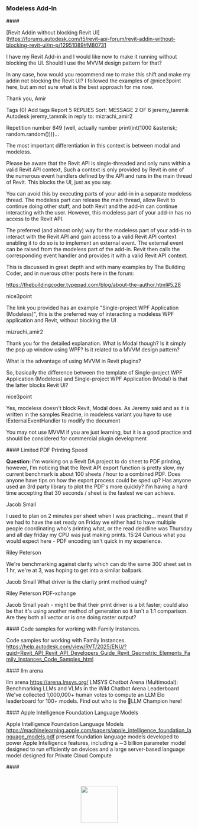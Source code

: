 <head>
<meta http-equiv="Content-Type" content="text/html; charset=utf-8">
<link rel="stylesheet" type="text/css" href="bc.css">
<!-- https://highlightjs.org/#usage
<link rel="stylesheet" href="https://cdnjs.cloudflare.com/ajax/libs/highlight.js/11.9.0/styles/default.min.css">
<script src="https://cdnjs.cloudflare.com/ajax/libs/highlight.js/11.9.0/highlight.min.js"></script>
<script>hljs.highlightAll();</script>
-->

<!-- https://prismjs.com -->
<link href="https://cdn.jsdelivr.net/npm/prismjs@1.29.0/themes/prism.min.css" rel="stylesheet" />
<script src="https://cdn.jsdelivr.net/npm/prismjs@1.29.0/components/prism-core.min.js"></script>
<script src="https://cdn.jsdelivr.net/npm/prismjs@1.29.0/plugins/autoloader/prism-autoloader.min.js"></script>
<style> code[class*=language-], pre[class*=language-] { font-size : 90%; } </style>
</head>

<!---

- https://forums.autodesk.com/t5/revit-api-forum/revit-addin-without-blocking-revit-ui/m-p/12951089#M80731

- limited PDF printing speed
  https://autodesk.slack.com/archives/C0SR6NAP8/p1721996815735469
  Riley Peterson
  Jacob Small

- Code samples for working with Family Instances.
  https://help.autodesk.com/view/RVT/2025/ENU/?guid=Revit_API_Revit_API_Developers_Guide_Revit_Geometric_Elements_Family_Instances_Code_Samples_html

- llm arena
  https://arena.lmsys.org/
  LMSYS Chatbot Arena (Multimodal): Benchmarking LLMs and VLMs in the Wild
  Chatbot Arena Leaderboard
  We've collected 1,000,000+ human votes to compute an LLM Elo leaderboard for 100+ models. Find out who is the 🥇LLM Champion here!

- Apple Intelligence Foundation Language Models
  https://machinelearning.apple.com/papers/apple_intelligence_foundation_language_models.pdf
  present foundation language models developed to power Apple Intelligence features, including a ∼3 billion parameter model designed to run efficiently on devices and a large server-based language model designed for Private Cloud Compute

twitter:

 with the @AutodeskRevit #RevitAPI #BIM @DynamoBIM

&ndash; ...

linkedin:

#BIM #DynamoBIM #AutodeskAPS #Revit #API #IFC #SDK #Autodesk #AEC #adsk

the [Revit API discussion forum](http://forums.autodesk.com/t5/revit-api-forum/bd-p/160) thread

<center>
<img src="img/" alt="" title="" width="600"/>
<p style="font-size: 80%; font-style:italic"></p>
</center>

-->

### Modeless Add-In


####<a name="2"></a>

[Revit Addin without blocking Revit UI](https://forums.autodesk.com/t5/revit-api-forum/revit-addin-without-blocking-revit-ui/m-p/12951089#M80731

I have my Revit Add-in and I would like now to make it running without blocking the UI.
Should I use the MVVM design pattern for that?

In any case, how would you recommend me to make this shift and make my addin not blocking the Revit UI?
I followed the examples of @nice3point here, but am not sure what is the best approach for me now.

Thank you,
Amir

Tags (0)
Add tags
Report
5 REPLIES
Sort:
MESSAGE 2 OF 6
jeremy_tammik
  Autodesk jeremy_tammik  in reply to: mizrachi_amir2

Repetition number 849 (well, actually number print(int(1000 &asterisk; random.random())))...

The most important differentiation in this context is between modal and modeless.

Please be aware that the Revit API is single-threaded and only runs within a valid Revit API context, Such a context is only provided by Revit in one of the numerous event handlers defined by the API and runs in the main thread of Revit. This blocks the UI, just as you say.

You can avoid this by executing parts of your add-in in a separate modeless thread. The modeless part can release the main thread, allow Revit to continue doing other stuff, and both Revit and the add-in can continue interacting with the user. However, this modeless part of your add-in has no access to the Revit API.

The preferred (and almost only) way for the modeless part of your add-in to interact with the Revit API and gain access to a valid Revit API context enabling it to do so is to implement an external event. The external event can be raised from the modeless part of the add-in. Revit then calls the corresponding event handler and provides it with a valid Revit API context.

This is discussed in great depth and with many examples by The Building Coder, and in nuerous other posts here in the forum:

https://thebuildingcoder.typepad.com/blog/about-the-author.html#5.28


nice3point


The link you provided has an example "Single-project WPF Application (Modeless)", this is the preferred way of interacting a modeless WPF application and Revit, without blocking the UI

mizrachi_amir2

Thank you for the detailed explanation.
What is Modal though? Is it simply the pop up window using WPF? Is it related to a MVVM design pattern?

What is the advantage of using MVVM in Revit plugins?

So, basically the difference between the template of Single-project WPF Application (Modeless) and Single-project WPF Application (Modal) is that the latter blocks Revit UI?

nice3point

Yes, modeless doesn't block Revit, Modal does. As Jeremy said and as it is written in the samples Readme, in modeless variant you have to use IExternalEventHandler to modify the document

You may not use MVVM if you are just learning, but it is a good practice and should be considered for commercial plugin development


####<a name="2"></a> Limited PDF Printing Speed

**Question:**
I'm working on a Revit DA project to do sheet to PDF printing, however, I'm noticing that the Revit API export function is pretty slow, my current benchmark is about 100 sheets / hour to a combined PDF.
Does anyone have tips on how the export process could be sped up? Has anyone used an 3rd party library to plot the PDF's more quickly? I'm having a hard time accepting that 30 seconds / sheet is the fastest we can achieve.


Jacob Small

I used to plan on 2 minutes per sheet when I was practicing... meant that if we had to have the set ready on Friday we either had to have multiple people coordinating who's printing what, or the read deadline was Thursday and all day friday my CPU was just making prints.
15:24
Curious what you would expect here - PDF encoding isn't quick in my experience.

Riley Peterson

We're benchmarking against clarity which can do the same 300 sheet set in 1 hr, we're at 3, was hoping to get into a similar ballpark.


Jacob Small
What driver is the clarity print method using?


Riley Peterson
PDF-xchange


Jacob Small
yeah - might be that their print driver is a bit faster; could also be that it's using another method of generation so it isn't a 1:1 comparison. Are they both all vector or is one doing raster output?


####<a name="2"></a> Code samples for working with Family Instances.

Code samples for working with Family Instances.
https://help.autodesk.com/view/RVT/2025/ENU/?guid=Revit_API_Revit_API_Developers_Guide_Revit_Geometric_Elements_Family_Instances_Code_Samples_html

####<a name="2"></a> llm arena

llm arena
https://arena.lmsys.org/
LMSYS Chatbot Arena (Multimodal): Benchmarking LLMs and VLMs in the Wild
Chatbot Arena Leaderboard
We've collected 1,000,000+ human votes to compute an LLM Elo leaderboard for 100+ models. Find out who is the 🥇LLM Champion here!

####<a name="2"></a> Apple Intelligence Foundation Language Models

Apple Intelligence Foundation Language Models
https://machinelearning.apple.com/papers/apple_intelligence_foundation_language_models.pdf
present foundation language models developed to power Apple Intelligence features, including a ∼3 billion parameter model designed to run efficiently on devices and a large server-based language model designed for Private Cloud Compute



####<a name="2"></a>


<pre><code class="language-cs">
</code></pre>



<center>
<img src="img/.png" alt="" title="" width="100"/> <!-- Pixel Height: 546 Pixel Width: 736 -->
</center>



